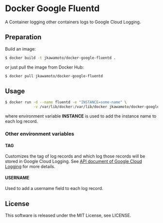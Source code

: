 # Docker Google Fluentd

A Container logging other containers logs to Google Cloud Logging.

## Preparation

Build an image:

```sh
$ docker build -t jkawamoto/docker-google-fluentd .
```

or just pull the image from Docker Hub:

```sh
$ docker pull jkawamoto/docker-google-fluentd
```

## Usage
```sh
$ docker run -d --name fluentd -e "INSTANCE=some-name" \
             -v /var/lib/docker:/var/lib/docker jkawamoto/docker-google-fluentd
```
where environment variable **INSTANCE** is used to add the instance name to each log record.

### Other environment variables

#### TAG
Customizes the tag of log records
and which log those records will be stored in Google Cloud Logging.
See [API document of Google Cloud Logging](https://cloud.google.com/logging/docs/api/) for more details.

#### USERNAME
Used to add a username field to each log record.

## License
This software is released under the MIT License, see LICENSE.
